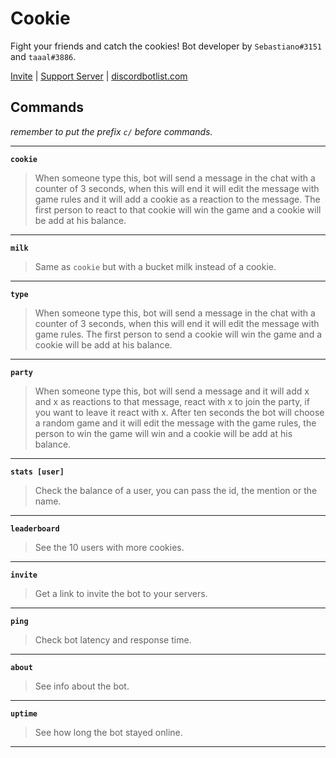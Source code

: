 # **Cookie**
Fight your friends and catch the cookies!
Bot developer by `Sebastiano#3151` and `taaal#3886`.

[Invite](https://discord.com/oauth2/authorize?client_id=638483485417406495&permissions=84032&scope=bot) | [Support Server](https://discord.gg/vCUpW9E) | [discordbotlist.com](https://discordbotlist.com/bots/cookie-fighter)

## Commands
*remember to put the prefix `c/` before commands.*
****
**`cookie`**
> When someone type this, bot will send a message in the chat with a counter of 3 seconds, when this will end it will edit the message with game rules and it will add a cookie as a reaction to the message. 
The first person to react to that cookie will win the game and a cookie will be add at his balance.

****
**`milk`**
> Same as `cookie` but with a bucket milk instead of a cookie.
****
**`type`**
> When someone type this, bot will send a message in the chat with a counter of 3 seconds, when this will end it will edit the message with game rules.
The first person to send a cookie will win the game and a cookie will be add at his balance.
****
**`party`**
> When someone type this, bot will send a message and it will add x and x as reactions to that message, react with x to join the party, if you want to leave it react with x.
After ten seconds the bot will choose a random game and it will edit the message with the game rules, the person to win the game will win and a cookie will be add at his balance.
****
**`stats [user]`**
> Check the balance of a user, you can pass the id, the mention or the name.
****
**`leaderboard`**
> See the 10 users with more cookies.
****
**`invite`**
> Get a link to invite the bot to your servers.
****
**`ping`**
> Check bot latency and response time.
****
**`about`**
> See info about the bot.
****
**`uptime`**
> See how long the bot stayed online.
****
